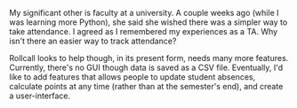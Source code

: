 My significant other is faculty at a university. A couple weeks ago (while I was learning more Python), she said she wished there was a simpler way to take attendance. I agreed as I remembered my experiences as a TA. Why isn't there an easier way to track attendance? 

Rollcall looks to help though, in its present form, needs many more features. Currently, there's no GUI though data is saved as a CSV file. 
Eventually, I'd like to add features that allows people to update student absences, calculate points at any time (rather than at the semester's end), and create a user-interface.
